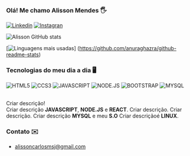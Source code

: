 ### Olá! Me chamo Alisson Mendes 🖐️

[![Linkedin](https://img.shields.io/badge/LinkedIn-0077B5?style=for-the-badge&logo=linkedin&logoColor=white)](https://www.linkedin.com/)
[![Instagran](https://img.shields.io/badge/Instagram-E4405F?style=for-the-badge&logo=instagram&logoColor=white)](https://www.instagram.com/)

![Alisson GitHub stats](https://github-readme-stats.vercel.app/api?username=Alisson_Mendes&show_icons=true&theme=dracula)

[![Linguagens mais usadas](https://github-readme-stats.vercel.app/api/top-langs/?username=Alisson-Mendes)]
(https://github.com/anuraghazra/github-readme-stats)

### Tecnologias do meu dia a dia 🖥️

<div stayle="display: inline_block">
  <img algin="center" alt="HTML5" src="https://img.shields.io/badge/HTML5-E34F26?style=for-the-badge&logo=html5&logoColor=white">
  <img algin="center" alt="CCS3" src="https://img.shields.io/badge/CSS3-1572B6?style=for-the-badge&logo=css3&logoColor=white">
  <img algin="center" alt="JAVASCRIPT" src="https://img.shields.io/badge/JavaScript-323330?style=for-the-badge&logo=javascript&logoColor=F7DF1E">
  <img algin="center" alt="NODE.JS" src="https://img.shields.io/badge/Node.js-43853D?style=for-the-badge&logo=node.js&logoColor=white">
  <img algin="center" alt="BOOTSTRAP" src="https://img.shields.io/badge/Bootstrap-563D7C?style=for-the-badge&logo=bootstrap&logoColor=white">
  <img algin="center" alt="MYSQL" src="https://img.shields.io/badge/MySQL-00000F?style=for-the-badge&logo=mysql&logoColor=white">
<div>

<br> 
  
Criar descrição!<br>
Criar descrição <b>JAVASCRIPT</b>, <b>NODE.JS</b> e <b>REACT</b>. Criar descrição. Criar descrição. Criar descrição <b>MYSQL</b>
e meu <b>S.O</b> Criar descriçãoé <b>LINUX</b>.

### Contato ✉️ 

 - [alissoncarlosmsj@gmail.com](#)
